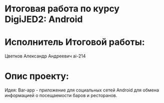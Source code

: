 # Итоговая работа по курсу DigiJED2: Android
# Исполнитель Итоговой работы:
Цветков Александр Андреевич ai-214
# Опис проекту:
Идея: Bar-app - приложение для социальных сетей Android для обмена информацией о посещаемости баров и ресторанов.
